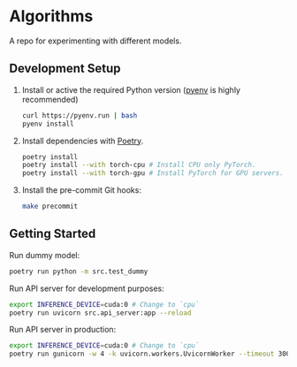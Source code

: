 # Algorithms

A repo for experimenting with different models.

## Development Setup

1. Install or active the required Python version ([pyenv](https://github.com/pyenv/pyenv) is highly recommended)

   ```bash
   curl https://pyenv.run | bash
   pyenv install
   ```

2. Install dependencies with [Poetry](https://python-poetry.org/docs/).

   ```bash
   poetry install
   poetry install --with torch-cpu # Install CPU only PyTorch.
   poetry install --with torch-gpu # Install PyTorch for GPU servers.
   ```

3. Install the pre-commit Git hooks:

   ```bash
   make precommit
   ```

## Getting Started

Run dummy model:

```bash
poetry run python -m src.test_dummy
```

Run API server for development purposes:

```bash
export INFERENCE_DEVICE=cuda:0 # Change to `cpu`
poetry run uvicorn src.api_server:app --reload
```

Run API server in production:

```bash
export INFERENCE_DEVICE=cuda:0 # Change to `cpu`
poetry run gunicorn -w 4 -k uvicorn.workers.UvicornWorker --timeout 300 --bind 0.0.0.0:8000 src.api_server:app
```
